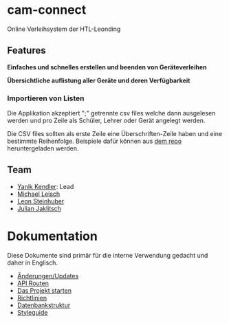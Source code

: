 # cam-connect
Online Verleihsystem der HTL-Leonding

## Features

**Einfaches und schnelles erstellen und beenden von Geräteverleihen**

**Übersichtliche auflistung aller Geräte und deren Verfügbarkeit**

### Importieren von Listen
Die Applikation akzeptiert ";" getrennte csv files welche dann ausgelesen werden 
und pro Zeile als Schüler, Lehrer oder Gerät angelegt werden.

Die CSV files sollten als erste Zeile eine Überschriften-Zeile haben
und eine bestimmte Reihenfolge. Beispiele dafür können aus [dem repo](docs/examples)
heruntergeladen werden.

## Team
- [Yanik Kendler](https://github.com/elYanuki): Lead
- [Michael Leisch](https://github.com/Michiii11)
- [Leon Steinhuber](https://github.com/DrSteini)
- [Julian Jaklitsch](https://github.com/JulianJaklitsch)

# Dokumentation
Diese Dokumente sind primär für die interne Verwendung gedacht und daher in Englisch.
- [Änderungen/Updates](./docs/changelog.md)
- [API Routen](./docs/api.md)
- [Das Projekt starten](./docs/startup.md)
- [Richtlinien](./docs/conventions.md)
- [Datenbankstruktur](./docs/uml.puml)
- [Styleguide](./docs/style.md)